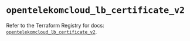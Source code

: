 # `opentelekomcloud_lb_certificate_v2`

Refer to the Terraform Registry for docs: [`opentelekomcloud_lb_certificate_v2`](https://registry.terraform.io/providers/opentelekomcloud/opentelekomcloud/1.35.16/docs/resources/lb_certificate_v2).
